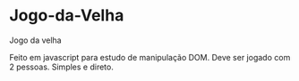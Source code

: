 # Jogo-da-Velha
Jogo da velha

Feito em javascript para estudo de manipulação DOM.
Deve ser jogado com 2 pessoas.
Simples e direto.
